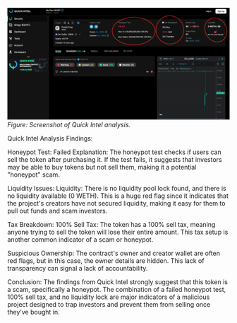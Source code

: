 ![Dextools Analysis](../Screenshots/QuickIntel.png)
*Figure: Screenshot of Quick Intel analysis.*

Quick Intel Analysis Findings:

Honeypot Test: Failed
Explanation: The honeypot test checks if users can sell the token after purchasing it. If the test fails, it suggests that investors may be able to buy tokens but not sell them, making it a potential "honeypot" scam.

Liquidity Issues:
Liquidity: There is no liquidity pool lock found, and there is no liquidity available (0 WETH). This is a huge red flag since it indicates that the project's creators have not secured liquidity, making it easy for them to pull out funds and scam investors.

Tax Breakdown:
100% Sell Tax: The token has a 100% sell tax, meaning anyone trying to sell the token will lose their entire amount. This tax setup is another common indicator of a scam or honeypot.

Suspicious Ownership:
The contract's owner and creator wallet are often red flags, but in this case, the owner details are hidden. This lack of transparency can signal a lack of accountability.

Conclusion:
The findings from Quick Intel strongly suggest that this token is a scam, specifically a honeypot. The combination of a failed honeypot test, 100% sell tax, and no liquidity lock are major indicators of a malicious project designed to trap investors and prevent them from selling once they’ve bought in.

